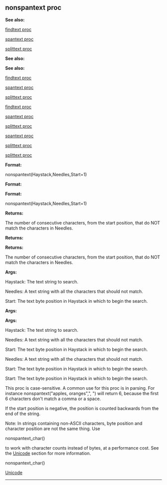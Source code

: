 

 nonspantext proc
------------------




**See also:** 


[findtext proc](#/proc/findtext) 

[spantext proc](#/proc/spantext) 

[splittext proc](#/proc/splittext) 





**See also:** 

**See also:**

[findtext proc](#/proc/findtext) 

[spantext proc](#/proc/spantext) 

[splittext proc](#/proc/splittext) 



[findtext proc](#/proc/findtext)

[spantext proc](#/proc/spantext) 

[splittext proc](#/proc/splittext) 


[spantext proc](#/proc/spantext)

[splittext proc](#/proc/splittext) 

[splittext proc](#/proc/splittext)


**Format:** 


 nonspantext(Haystack,Needles,Start=1)
 


**Format:** 

**Format:**

 nonspantext(Haystack,Needles,Start=1)



**Returns:** 


 The number of consecutive characters, from the start position, that do NOT match the characters in Needles.
 


**Returns:** 

**Returns:**

 The number of consecutive characters, from the start position, that do NOT match the characters in Needles.



**Args:** 


 Haystack: The text string to search.
 
 Needles: A text string with all the characters that should not match.
 
 Start: The text byte position in Haystack in which to begin the search.
 




**Args:** 

**Args:**

 Haystack: The text string to search.
 
 Needles: A text string with all the characters that should not match.
 
 Start: The text byte position in Haystack in which to begin the search.
 



 Needles: A text string with all the characters that should not match.
 
 Start: The text byte position in Haystack in which to begin the search.
 


 Start: The text byte position in Haystack in which to begin the search.


 This proc is case-sensitive. A common use for this proc is in parsing.
For instance nonspantext("apples, oranges",", ") will return 6, because the
first 6 characters don't match a comma or a space.




 If the start position is negative, the position is counted backwards from
the end of the string.




 Note: In strings containing non-ASCII characters, byte position and
character position are not the same thing. Use
 
 nonspantext\_char()
 
 to
work with character counts instead of bytes, at a performance cost. See the
 [Unicode](#/{notes}/Unicode) 
 section for more information.




 nonspantext\_char()

[Unicode](#/{notes}/Unicode)


---


